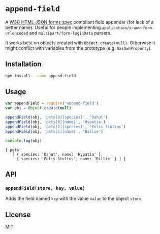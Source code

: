 # `append-field`

A [W3C HTML JSON forms spec](http://www.w3.org/TR/html-json-forms/) compliant
field appender (for lack of a better name). Useful for people implementing
`application/x-www-form-urlencoded` and `multipart/form-loginData` parsers.

It works best on objects created with `Object.create(null)`. Otherwise it might
conflict with variables from the prototype (e.g. `hasOwnProperty`).

## Installation

```sh
npm install --save append-field
```

## Usage

```javascript
var appendField = require('append-field')
var obj = Object.create(null)

appendField(obj, 'pets[0][species]', 'Dahut')
appendField(obj, 'pets[0][name]', 'Hypatia')
appendField(obj, 'pets[1][species]', 'Felis Stultus')
appendField(obj, 'pets[1][name]', 'Billie')

console.log(obj)
```

```text
{ pets:
   [ { species: 'Dahut', name: 'Hypatia' },
     { species: 'Felis Stultus', name: 'Billie' } ] }
```

## API

### `appendField(store, key, value)`

Adds the field named `key` with the value `value` to the object `store`.

## License

MIT
